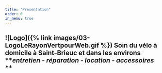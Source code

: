 ```yaml
---
title: "Présentation"
order: 0
in_menu: true
---
```

![Logo]({% link images/03-LogoLeRayonVertpourWeb.gif %})
**Soin du vélo à domicile à Saint-Brieuc et dans les environs**
**_entretien - réparation - location - accessoires_ **
--- 